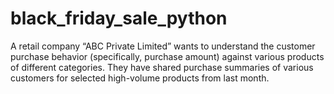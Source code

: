 # black_friday_sale_python
A retail company “ABC Private Limited” wants to understand the customer purchase behavior (specifically, purchase amount) against various products of different categories. They have shared purchase summaries of various customers for selected high-volume products from last month.
